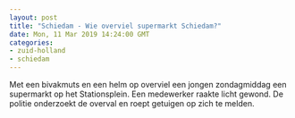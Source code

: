 ```yaml
---
layout: post
title: "Schiedam - Wie overviel supermarkt Schiedam?"
date: Mon, 11 Mar 2019 14:24:00 GMT
categories: 
- zuid-holland 
- schiedam 
---
```


Met een bivakmuts en een helm op overviel een jongen zondagmiddag een supermarkt op het Stationsplein. Een medewerker raakte licht gewond. De politie onderzoekt de overval en roept getuigen op zich te melden.
